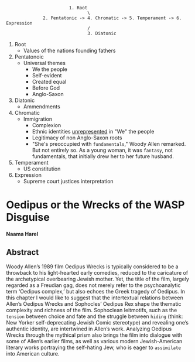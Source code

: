                             1. Root
                                   \
                  2. Pentatonic -> 4. Chromatic -> 5. Temperament -> 6. Expression
                                   /
                                   3. Diatonic


1. Root
   - Values of the nations founding fathers
2. Pentatonoic
   - Universal themes
      - We the people
      - Self-evident
      - Created equal
      - Before God
      - Anglo-Saxon
3. Diatonic
   - Ammendments
4. Chromatic
   - Immigration
      - Complexion
      - Ethnic identities [unrepresented](https://archive.nytimes.com/www.nytimes.com/books/first/m/meade-woody.html?simple=True) in "We" the people
      - Legitimacy of non Anglo-Saxon roots
      - "She's preoccupied with `fundamentals`," Woody Allen remarked. But not entirely so. As a young woman, it was `fantasy`, not fundamentals, that initially drew her to her future husband.
5. Temperament
   - US constitution
6. Expression
   - Supreme court justices interpretation
     
# Oedipus or the Wrecks of the WASP Disguise

#### Naama Harel 

## Abstract

Woody Allen’s 1989 film Oedipus Wrecks is typically considered to be a throwback to his light-hearted early comedies, reduced to the caricature of the archetypical overbearing Jewish mother. Yet, the title of the film, largely regarded as a Freudian gag, does not merely refer to the psychoanalytic term ‘Oedipus complex,’ but also echoes the Greek tragedy of Oedipus. In this chapter I would like to suggest that the intertextual relations between Allen’s Oedipus Wrecks and Sophocles’ Oedipus Rex shape the thematic complexity and richness of the film. Sophoclean leitmotifs, such as the `tension` between choice and fate and the struggle between `hiding` (think: New Yorker self-deprecating Jewish Comic stereotype) and revealing one’s authentic identity, are intertwined in Allen’s work. Analyzing Oedipus Wrecks through the mythical prism also brings the film into dialogue with some of Allen’s earlier films, as well as various modern Jewish-American literary works portraying the self-hating Jew, who is eager to `assimilate` into American culture.
 
